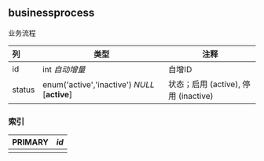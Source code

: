 ## businessprocess

业务流程

| 列     | 类型                                          | 注释                                 |
| :----- | --------------------------------------------- | ------------------------------------ |
| id     | int *自动增量*                                | 自增ID                               |
| status | enum('active','inactive') *NULL* [**active**] | 状态；启用 (active), 停用 (inactive) |

### 索引

| PRIMARY | *id* |
| :------ | ---- |
|         |      |